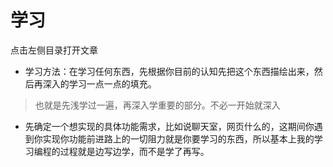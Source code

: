 # 学习

点击左侧目录打开文章



* 学习方法：在学习任何东西，先根据你目前的认知先把这个东西描绘出来，然后再深入的学习一点一点的填充。

> 也就是先浅学过一遍，再深入学重要的部分。不必一开始就深入


* 先确定一个想实现的具体功能需求，比如说聊天室，网页什么的，这期间你遇到你实现你功能前进路上的一切阻力就是你要学习的东西，所以基本上我的学习编程的过程就是边写边学，而不是学了再写。